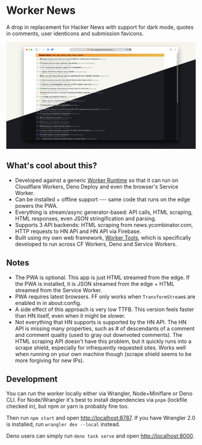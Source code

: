 # Worker News

A drop in replacement for Hacker News with support for dark mode, quotes in comments, user identicons and submission favicons. 

![Screenshot](./worker-news.jpg)

## What's cool about this?
- Developed against a generic [Worker Runtime](https://workers.js.org) so that it can run on Cloudflare Workers, Deno Deploy and even the browser's Service Worker.
- Can be installed + offline support --- same code that runs on the edge powers the PWA.
- Everything is stream/async generator-based: API calls, HTML scraping, HTML responses, even JSON stringification and parsing.
- Supports 3 API backends: HTML scraping from news.ycombinator.com, HTTP requests to HN API and HN API via Firebase.
- Built using my own web framework, [Worker Tools](https://workers.tools), which is specifically developed to run across CF Workers, Deno and Service Workers.

## Notes
- The PWA is optional. This app is just HTML streamed from the edge. If the PWA is installed, it is JSON streamed from the edge + HTML streamed from the Service Worker.
- PWA requires latest browsers. FF only works when `TransformStream`s are enabled in in about:config.
- A side effect of this approach is very low TTFB. This version feels faster than HN itself, even when it might be slower.
- Not everything that HN supports is supported by the HN API. The HN API is missing many properties, such as # of descendants of a comment and comment quality (used to gray out downvoted comments). The HTML scraping API doesn't have this problem, but it quickly runs into a scrape shield, especially for infrequently requested sites. Works well when running on your own machine though (scrape shield seems to be more forgiving for new IPs).

## Development
You can run the worker locally either via Wrangler, Node+Miniflare or Deno CLI. 
For Node/Wrangler it's best to install dependencies via `pnpm` (lockfile checked in), but npm or yarn is probably fine too. 

Then run `npm start` and open <http://localhost:8787>.
If you have Wrangler 2.0 is installed, run `wrangler dev --local` instead.

Deno users can simply run `deno task serve` and open <http://localhost:8000>. 

